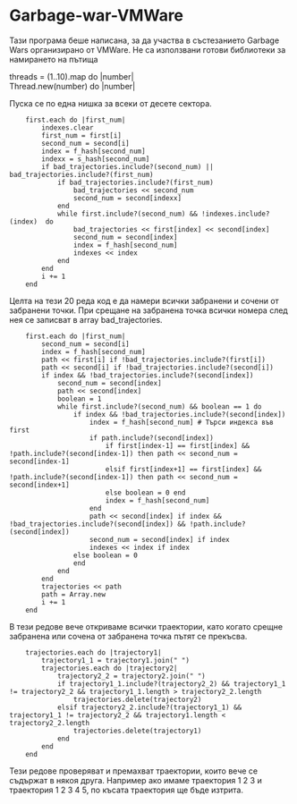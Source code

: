 # Garbage-war-VMWare

Тази програма беше написана, за да участва в състезанието Garbage Wars организирано от VMWare. 
Не са използвани готови библиотеки за намирането на пътища

threads = (1..10).map do |number| 	
	Thread.new(number) do |number|
	
Пуска се по една нишка за всеки от десете сектора.

		first.each do |first_num|
			indexes.clear
			first_num = first[i]
			second_num = second[i]
			index = f_hash[second_num]
			indexx = s_hash[second_num]
			if bad_trajectories.include?(second_num) || bad_trajectories.include?(first_num)
				if bad_trajectories.include?(first_num)
					bad_trajectories << second_num
					second_num = second[indexx]
				end
				while first.include?(second_num) && !indexes.include?(index)  do
					bad_trajectories << first[index] << second[index]
					second_num = second[index]
					index = f_hash[second_num]
					indexes << index					
				end
			end
			i += 1
		end
		
Целта на тези 20 реда код е да намери всички забранени и сочени от забранени точки. При срещане на забранена точка всички номера след нея се записват в array bad_trajectories.

		first.each do |first_num|
			second_num = second[i]
			index = f_hash[second_num]
			path << first[i] if !bad_trajectories.include?(first[i])
			path << second[i] if !bad_trajectories.include?(second[i])
			if index && !bad_trajectories.include?(second[index])
				second_num = second[index]
				path << second[index]
				boolean = 1
				while first.include?(second_num) && boolean == 1 do
					if index && !bad_trajectories.include?(second[index])
						index = f_hash[second_num] # Търси индекса във first
						if path.include?(second[index])
							if first[index-1] == first[index] && !path.include?(second[index-1]) then path << second_num = second[index-1] 
							elsif first[index+1] == first[index] && !path.include?(second[index-1]) then path << second_num = second[index+1] 
							else boolean = 0 end
							index = f_hash[second_num]
						end
						path << second[index] if index && !bad_trajectories.include?(second[index]) && !path.include?(second[index])
						second_num = second[index] if index
						indexes << index if index
					else boolean = 0
					end
				end
			end
			trajectories << path
			path = Array.new
			i += 1
		end
		
В тези редове вече откриваме всички траектории, като когато срещне забранена или сочена от забранена точка пътят се прекъсва.

		trajectories.each do |trajectory1| 
			trajectory1_1 = trajectory1.join(" ")
			trajectories.each do |trajectory2|
				trajectory2_2 = trajectory2.join(" ")
				if trajectory1_1.include?(trajectory2_2) && trajectory1_1 != trajectory2_2 && trajectory1_1.length > trajectory2_2.length
					trajectories.delete(trajectory2) 
				elsif trajectory2_2.include?(trajectory1_1) && trajectory1_1 != trajectory2_2 && trajectory1.length < trajectory2_2.length
					trajectories.delete(trajectory1) 
				end
			end
		end
		
Тези редове проверяват и премахват траектории, които вече се съдържат в някоя друга.
Например ако имаме траектория 1 2 3 и траектория 1 2 3 4 5, по късата траектория ще бъде изтрита.

